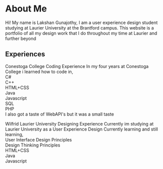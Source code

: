 # About Me  
Hi! My name is Lakshan Gunajothy, I am a user experience design student   
studying at Laurier University at the Brantford campus. This website is a   
portfolio of all my design work that I do throughout my time at Laurier and   further beyond    

## Experiences
Conestoga College Coding Experience
In my four years at Conestoga College i learned how to code in,  
C#  
C++  
HTML+CSS  
Java  
Javascript  
SQL  
PHP  
I also got a taste of WebAPI's but it was a small taste  

Wilfrid Laurier University Designing Experience
Currently im studying at Laurier University as a User Experience Design
Currently learning and still learning,  
User Interface Design Principles  
Design Thinking Principles  
HTML+CSS    
Java  
Javascript  